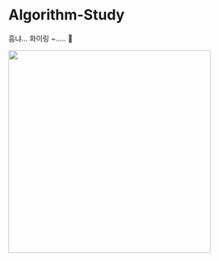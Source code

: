 # Algorithm-Study
흠냐... 화이링 ~..... 💭

<img src="https://user-images.githubusercontent.com/48792069/217635184-55659ecf-ce7d-4272-b0b5-1d1a03fc42c1.jpg" width="400" height="400"/>
